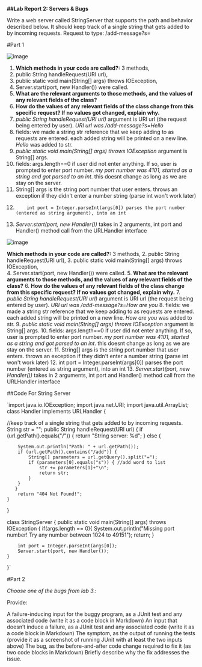 **##Lab Report 2: Servers & Bugs**

Write a web server called StringServer that supports the path and behavior described below. 
It should keep track of a single string that gets added to by incoming requests.
Request to type: /add-message?s=<string>

#Part 1
  
![image](https://user-images.githubusercontent.com/122493371/215353277-56937293-4e8a-4bc8-9a58-27a310e798c7.png)
1. **Which methods in your code are called?:** 3 methods,
2.  public String handleRequest(URI url), 
3.  public static void main(String[] args) throws IOException,  
4.  Server.start(port, new Handler()) were called.
5.  **What are the relevant arguments to those methods, and the values of any relevant fields of the class?**
6.  **How do the values of any relevant fields of the class change from this specific request? If no values got changed, explain why.**
7.  *public String handleRequest(URI url)* argument is URI url (the request being entered by user). *URI url was /add-message?s=Hello*
8.  fields: we made a string str reference that we keep adding to as requests are entered. each added string will be printed on a new line. *Hello* was added to str.
9.  *public static void main(String[] args) throws IOException* argument is String[] args.
10.  fields: args.length==0 if user did not enter anything. If so, user is prompted to enter port number. *my port number was 4101, started as a string and got parsed to an int*. this doesnt change as long as we are stay on the server.
11. String[] args is the string port number that user enters. throws an exception if they didn't enter a number string (parse int won't work later)
12.         int port = Integer.parseInt(args[0]) parses the port number (entered as string argument), into an int
13. *Server.start(port, new Handler())* takes in 2 arguments, int port and Handler() method call from the URLHandler interface  
 


![image](https://user-images.githubusercontent.com/122493371/215353330-719bb1e4-70e2-43b0-aafa-2c1e3608a3af.png)

 **Which methods in your code are called?:** 3 methods,
2.  public String handleRequest(URI url), 
3.  public static void main(String[] args) throws IOException,  
4.  Server.start(port, new Handler()) were called.
5.  **What are the relevant arguments to those methods, and the values of any relevant fields of the class?**
6.  **How do the values of any relevant fields of the class change from this specific request? If no values got changed, explain why.**
7.  *public String handleRequest(URI url)* argument is URI url (the request being entered by user). *URI url was /add-message?s=How are you*
8.  fields: we made a string str reference that we keep adding to as requests are entered. each added string will be printed on a new line. *How are you* was added to str.
9.  *public static void main(String[] args) throws IOException* argument is String[] args.
10.  fields: args.length==0 if user did not enter anything. If so, user is prompted to enter port number. *my port number was 4101, started as a string and got parsed to an int*. this doesnt change as long as we are stay on the server.
11. String[] args is the string port number that user enters. throws an exception if they didn't enter a number string (parse int won't work later)
12.         int port = Integer.parseInt(args[0]) parses the port number (entered as string argument), into an int
13. *Server.start(port, new Handler())* takes in 2 arguments, int port and Handler() method call from the URLHandler interface  
  
  
##Code For String Server

`import java.io.IOException;
import java.net.URI;
import java.util.ArrayList;
class Handler implements URLHandler {

//keep track of a single string that gets added to by incoming requests.
String str = ""; 
public String handleRequest(URI url) {
    if (url.getPath().equals("/")) {
        return "String server: %d";
    } else {

        System.out.println("Path: " + url.getPath());
        if (url.getPath().contains("/add")) {
            String[] parameters = url.getQuery().split("=");
            if (parameters[0].equals("s")) { //add word to list
                str += parameters[1]+"\n";
                return str;
            }
        }
       }
        return "404 Not Found!";
    }
}

class StringServer {
    public static void main(String[] args) throws IOException {
        if(args.length == 0){
            System.out.println("Missing port number! Try any number between 1024 to 49151");
            return;
        }

        int port = Integer.parseInt(args[0]);
        Server.start(port, new Handler());
    }
}`

#Part 2
 
*Choose one of the bugs from lab 3.*: 

Provide:

A failure-inducing input for the buggy program, as a JUnit test and any associated code (write it as a code block in Markdown)
An input that doesn’t induce a failure, as a JUnit test and any associated code (write it as a code block in Markdown)
The symptom, as the output of running the tests (provide it as a screenshot of running JUnit with at least the two inputs above)
The bug, as the before-and-after code change required to fix it (as two code blocks in Markdown)
Briefly describe why the fix addresses the issue.
 
